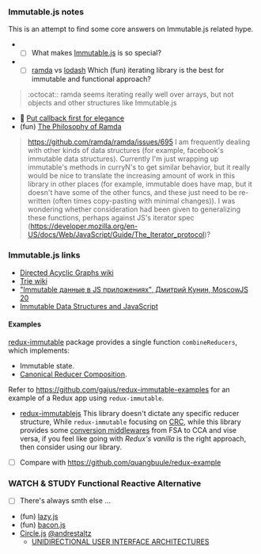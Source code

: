### Immutable.js notes
This is an attempt to find some core answers on Immutable.js related hype.
* - [ ]  What makes [Immutable.js](https://facebook.github.io/immutable-js/) is so special?
* - [ ]  [ramda](https://github.com/ramda/ramda) vs [lodash](https://lodash.com/docs#map) Which (fun) iterating library is the best for immutable and functional approach?

> :octocat:: ramda seems iterating really  well over arrays, but not objects and other structures like Immutable.js 

  * :tea: [Put callback first for elegance](http://glebbahmutov.com/blog/put-callback-first-for-elegance/)
  * (fun) [The Philosophy of Ramda](https://github.com/ramda/ramda)
  
> https://github.com/ramda/ramda/issues/695 I am frequently dealing with other kinds of data structures (for example, facebook's immutable data structures). Currently I'm just wrapping up immutable's methods in curryN's to get similar behavior, but it really would be nice to translate the increasing amount of work in this library in other places (for example, immutable does have map, but it doesn't have some of the other funcs, and these just need to be re-written (often times copy-pasting with minimal changes)). I was wondering whether consideration had been given to generalizing these functions, perhaps against JS's iterator spec (https://developer.mozilla.org/en-US/docs/Web/JavaScript/Guide/The_Iterator_protocol)?  


### Immutable.js links

* [Directed Acyclic Graphs wiki](https://en.wikipedia.org/wiki/Directed_acyclic_graph) 
* [Trie wiki](https://en.wikipedia.org/wiki/Trie) 
* ["Immutable данные в JS приложениях", Дмитрий Кунин, MoscowJS 20](http://www.slideshare.net/moscowjs/immutable-js-moscowjs-20) 
* [Immutable Data Structures and JavaScript](http://jlongster.com/Using-Immutable-Data-Structures-in-JavaScript)

#### Examples
[redux-immutable](https://github.com/gajus/redux-immutable) package provides a single function `combineReducers`, which implements:

* Immutable state.
* [Canonical Reducer Composition](https://github.com/gajus/canonical-reducer-composition).

Refer to https://github.com/gajus/redux-immutable-examples for an example of a Redux app using `redux-immutable`.

* [redux-immutablejs](https://github.com/indexiatech/redux-immutablejs) This library doesn't dictate any specific reducer structure, While `redux-immutable` focusing on [CRC](https://github.com/gajus/canonical-reducer-composition), while this library provides some [conversion middlewares](https://github.com/gajus/redux-immutable/issues/3) from FSA to CCA and vise versa, if you feel like going with _Redux's vanilla_ is the right approach, then consider using our library.

- [ ] Compare with https://github.com/quangbuule/redux-example


### WATCH & STUDY Functional Reactive Alternative
- [ ] There's always smth else ...
* (fun) [lazy.js](http://danieltao.com/lazy.js/)
* (fun) [bacon.js](https://github.com/baconjs/bacon.js)
* [Circle.js](http://cycle.js.org/) [@andrestaltz](https://twitter.com/andrestaltz)
  * [UNIDIRECTIONAL USER INTERFACE ARCHITECTURES](http://staltz.com/unidirectional-user-interface-architectures.html)
   



